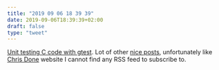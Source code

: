```yaml
---
title: "2019 09 06 18 39 39"
date: 2019-09-06T18:39:39+02:00
draft: false
type: "tweet"
---
```

[Unit testing C code with gtest](http://notes.eatonphil.com/unit-testing-c-code-with-gtest.html). Lot of other [nice posts](http://notes.eatonphil.com), unfortunately like [Chris Done](https://chrisdone.com) website I cannot find any RSS feed to subscribe to.
